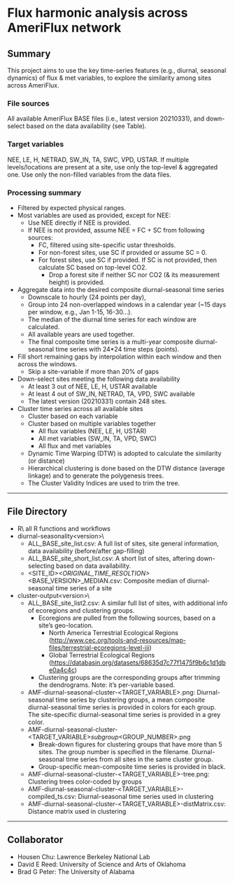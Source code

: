 # Flux harmonic analysis across AmeriFlux network
## Summary
This project aims to use the key time-series features (e.g., diurnal, seasonal dynamics) of flux & met variables, to explore the similarity among sites across AmeriFlux.

### File sources
All available AmeriFlux BASE files (i.e., latest version 20210331), and down-select based on the data availability (see Table). 
### Target variables
NEE, LE, H, NETRAD, SW_IN, TA, SWC, VPD, USTAR. If multiple levels/locations are present at a site, use only the top-level & aggregated one. Use only the non-filled variables from the data files.

### Processing summary
- Filtered by expected physical ranges. 
- Most variables are used as provided, except for NEE:
  - Use NEE directly if NEE is provided.
  - If NEE is not provided, assume NEE = FC + SC from following sources:
    - FC, filtered using site-specific ustar thresholds. 
    - For non-forest sites, use SC if provided or assume SC = 0.
    - For forest sites, use SC if provided. If SC is not provided, then calculate SC based on top-level CO2.
      - Drop a forest site if neither SC nor CO2 (& its measurement height) is provided. 
- Aggregate data into the desired composite diurnal-seasonal time series
  - Downscale to hourly (24 points per day), 
  - Group into 24 non-overlapped windows in a calendar year (~15 days per window, e.g., Jan 1-15, 16-30...).
  - The median of the diurnal time series for each window are calculated. 
  - All available years are used together.
  - The final composite time series is a multi-year composite diurnal-seasonal time series with 24*24 time steps (points).  
- Fill short remaining gaps by interpolation within each window and then across the windows. 
  - Skip a site-variable if more than 20% of gaps
- Down-select sites meeting the following data availability
  - At least 3 out of NEE, LE, H, USTAR available
  - At least 4 out of SW_IN, NETRAD, TA, VPD, SWC available
  - The latest version (20210331) contain 248 sites.
- Cluster time series across all available sites
  - Cluster based on each variable
  - Cluster based on multiple variables together
    - All flux variables (NEE, LE, H, USTAR)
    - All met variables (SW_IN, TA, VPD, SWC)
    - All flux and met variables
  - Dynamic Time Warping (DTW) is adopted to calculate the similarity (or distance)
  - Hierarchical clustering is done based on the DTW distance (average linkage) and to generate the polygenesis trees.
  - The Cluster Validity Indices are used to trim the tree.  
  
----

## File Directory
- R\ all R functions and workflows
- diurnal-seasonality\<version>\
  - ALL_BASE_site_list.csv: A full list of sites, site general information, data availability (before/after gap-filling)
  - ALL_BASE_site_short_list.csv: A short list of sites, aftering down-selecting based on data availability.
  - <SITE_ID>_<ORIGINAL_TIME_RESOLTION>_<BASE_VERSION>_MEDIAN.csv: Composite median of diurnal-seasonal time series of a site
- cluster-output\<version>\
  - ALL_BASE_site_list2.csv: A similar full list of sites, with additional info of ecoregions and clustering groups.
    - Ecoregions are pulled from the following sources, based on a site’s geo-location. 
      - North America Terrestrial Ecological Regions (http://www.cec.org/tools-and-resources/map-files/terrestrial-ecoregions-level-iii)
      - Global Terrestrial Ecological Regions (https://databasin.org/datasets/68635d7c77f1475f9b6c1d1dbe0a4c4c)
    - Clustering groups are the corresponding groups after trimming the dendrograms. Note: it’s per-variable based.
  - AMF-diurnal-seasonal-cluster-<TARGET_VARIABLE>.png: Diurnal-seasonal time series by clustering groups, a mean composite diurnal-seasonal time series is provided in colors for each group. The site-specific diurnal-seasonal time series is provided in a grey color. 
  - AMF-diurnal-seasonal-cluster-<TARGET_VARIABLE>_subgroup_<GROUP_NUMBER>.png 
    - Break-down figures for clustering groups that have more than 5 sites. The group number is specified in the filename. Diurnal-seasonal time series from all sites in the same cluster group.
    - Group-specific mean-composite time series is provided in black. 
  - AMF-diurnal-seasonal-cluster-<TARGET_VARIABLE>-tree.png: Clustering trees color-coded by groups
  - AMF-diurnal-seasonal-cluster-<TARGET_VARIABLE>-compiled_ts.csv: Diurnal-seasonal time series used in clustering
  - AMF-diurnal-seasonal-cluster-<TARGET_VARIABLE>-distMatrix.csv: Distance matrix used in clustering

----

## Collaborator
- Housen Chu: Lawrence Berkeley National Lab
- David E Reed: University of Science and Arts of Oklahoma
- Brad G Peter: The University of Alabama

